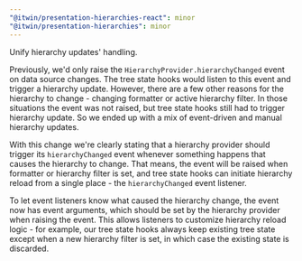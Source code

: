 ```yaml
---
"@itwin/presentation-hierarchies-react": minor
"@itwin/presentation-hierarchies": minor
---
```


Unify hierarchy updates' handling.

Previously, we'd only raise the `HierarchyProvider.hierarchyChanged` event on data source changes. The tree state hooks would listen to this event and trigger a hierarchy update. However, there are a few other reasons for the hierarchy to change - changing formatter or active hierarchy filter. In those situations the event was not raised, but tree state hooks still had to trigger hierarchy update. So we ended up with a mix of event-driven and manual hierarchy updates.

With this change we're clearly stating that a hierarchy provider should trigger its `hierarchyChanged` event whenever something happens that causes the hierarchy to change. That means, the event will be raised when formatter or hierarchy filter is set, and tree state hooks can initiate hierarchy reload from a single place - the `hierarchyChanged` event listener.

To let event listeners know what caused the hierarchy change, the event now has event arguments, which should be set by the hierarchy provider when raising the event. This allows listeners to customize hierarchy reload logic - for example, our tree state hooks always keep existing tree state except when a new hierarchy filter is set, in which case the existing state is discarded.
